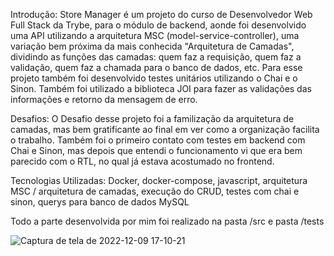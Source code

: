 Introdução: Store Manager é um projeto do curso de Desenvolvedor Web Full Stack da Trybe, para o módulo de backend,  aonde foi desenvolvido uma API utilizando a arquitetura MSC (model-service-controller), uma variação bem próxima da mais conhecida "Arquitetura de Camadas", dividindo as funções das camadas: quem faz a requisição, quem faz a validação, quem faz a chamada para o banco de dados, etc.
Para esse projeto também foi desenvolvido testes unitários utilizando o Chai e o Sinon. Também foi utilizado a biblioteca JOI para fazer as validações das informações e retorno da mensagem de erro.

Desafios: O Desafio desse projeto foi a familização da arquitetura de camadas, mas bem gratificante ao final em ver como a organização facilita o trabalho. Também foi o primeiro contato com testes em backend com Chai e Sinon, mas depois que entendi o funcionamento vi que era bem parecido com o RTL, no qual já estava acostumado no frontend.

Tecnologias Utilizadas: Docker, docker-compose, javascript, arquitetura MSC / arquitetura de camadas, execução do CRUD, testes com chai e sinon, querys para banco de dados MySQL

Todo a parte desenvolvida por mim foi realizado na pasta /src e pasta /tests

![Captura de tela de 2022-12-09 17-10-21](https://user-images.githubusercontent.com/96309898/206790170-1697a7b9-f42e-4b77-a65e-512979d01c7b.png)

